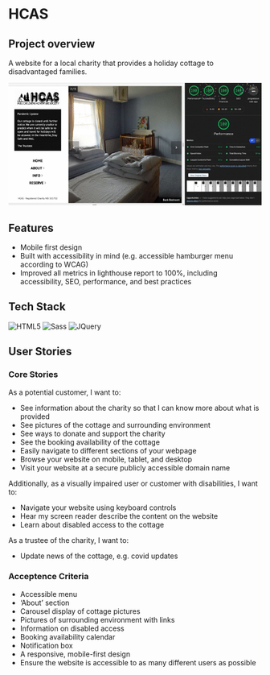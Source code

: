 # HCAS


## Project overview

A website for a local charity that provides a holiday cottage to disadvantaged families.

![demo with lighthouse report](/dist/images/HCAS%20lighthouse%20report.gif)

## Features

- Mobile first design
- Built with accessibility in mind (e.g. accessible hamburger menu according to WCAG)
- Improved all metrics in lighthouse report to 100%, including accessibility, SEO, performance, and best practices

## Tech Stack
<img alt="HTML5" src="https://img.shields.io/badge/html5%20-%23E34F26.svg?&style=for-the-badge&logo=html5&logoColor=white"/> <img alt="Sass" src="https://img.shields.io/badge/Sass%20-%23cd6799.svg?&style=for-the-badge&logo=Sass&logoColor=white"/> <img alt="JQuery" src="https://img.shields.io/badge/jQuery%20-%231572B6.svg?&style=for-the-badge&logo=jquery&logoColor=white"/>  

## User Stories

### Core Stories

As a potential customer, I want to:

- See information about the charity so that I can know more about what is provided
- See pictures of the cottage and surrounding environment
- See ways to donate and support the charity
- See the booking availability of the cottage
- Easily navigate to different sections of your webpage
- Browse your website on mobile, tablet, and desktop
- Visit your website at a secure publicly accessible domain name
  

Additionally, as a visually impaired user or customer with disabilities, I want to:

- Navigate your website using keyboard controls
- Hear my screen reader describe the content on the website
- Learn about disabled access to the cottage

As a trustee of the charity, I want to:
- Update news of the cottage, e.g. covid updates

### Acceptence Criteria

- Accessible menu
- ‘About’ section
- Carousel display of cottage pictures
- Pictures of surrounding environment with links
- Information on disabled access
- Booking availability calendar
- Notification box
- A responsive, mobile-first design
- Ensure the website is accessible to as many different users as possible
